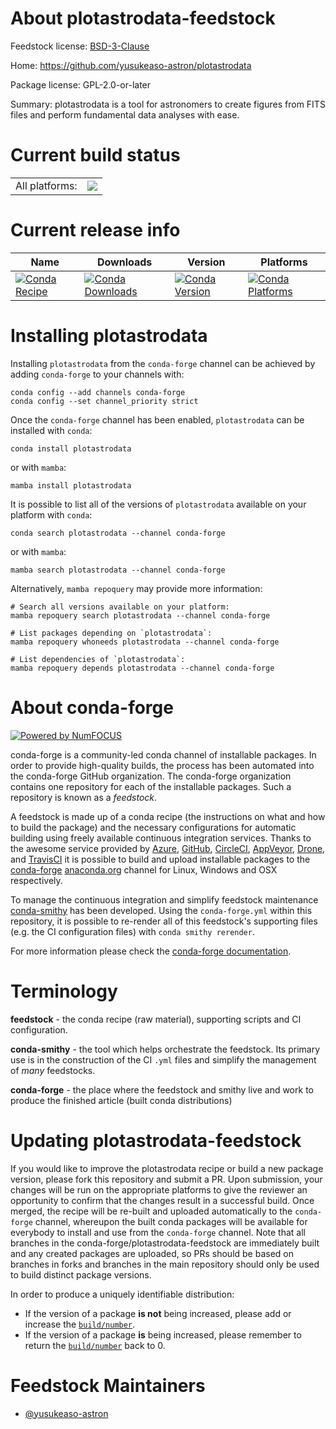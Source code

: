 About plotastrodata-feedstock
=============================

Feedstock license: [BSD-3-Clause](https://github.com/conda-forge/plotastrodata-feedstock/blob/main/LICENSE.txt)

Home: https://github.com/yusukeaso-astron/plotastrodata

Package license: GPL-2.0-or-later

Summary: plotastrodata is a tool for astronomers to create figures from FITS files and perform fundamental data analyses with ease.

Current build status
====================


<table><tr><td>All platforms:</td>
    <td>
      <a href="https://dev.azure.com/conda-forge/feedstock-builds/_build/latest?definitionId=24356&branchName=main">
        <img src="https://dev.azure.com/conda-forge/feedstock-builds/_apis/build/status/plotastrodata-feedstock?branchName=main">
      </a>
    </td>
  </tr>
</table>

Current release info
====================

| Name | Downloads | Version | Platforms |
| --- | --- | --- | --- |
| [![Conda Recipe](https://img.shields.io/badge/recipe-plotastrodata-green.svg)](https://anaconda.org/conda-forge/plotastrodata) | [![Conda Downloads](https://img.shields.io/conda/dn/conda-forge/plotastrodata.svg)](https://anaconda.org/conda-forge/plotastrodata) | [![Conda Version](https://img.shields.io/conda/vn/conda-forge/plotastrodata.svg)](https://anaconda.org/conda-forge/plotastrodata) | [![Conda Platforms](https://img.shields.io/conda/pn/conda-forge/plotastrodata.svg)](https://anaconda.org/conda-forge/plotastrodata) |

Installing plotastrodata
========================

Installing `plotastrodata` from the `conda-forge` channel can be achieved by adding `conda-forge` to your channels with:

```
conda config --add channels conda-forge
conda config --set channel_priority strict
```

Once the `conda-forge` channel has been enabled, `plotastrodata` can be installed with `conda`:

```
conda install plotastrodata
```

or with `mamba`:

```
mamba install plotastrodata
```

It is possible to list all of the versions of `plotastrodata` available on your platform with `conda`:

```
conda search plotastrodata --channel conda-forge
```

or with `mamba`:

```
mamba search plotastrodata --channel conda-forge
```

Alternatively, `mamba repoquery` may provide more information:

```
# Search all versions available on your platform:
mamba repoquery search plotastrodata --channel conda-forge

# List packages depending on `plotastrodata`:
mamba repoquery whoneeds plotastrodata --channel conda-forge

# List dependencies of `plotastrodata`:
mamba repoquery depends plotastrodata --channel conda-forge
```


About conda-forge
=================

[![Powered by
NumFOCUS](https://img.shields.io/badge/powered%20by-NumFOCUS-orange.svg?style=flat&colorA=E1523D&colorB=007D8A)](https://numfocus.org)

conda-forge is a community-led conda channel of installable packages.
In order to provide high-quality builds, the process has been automated into the
conda-forge GitHub organization. The conda-forge organization contains one repository
for each of the installable packages. Such a repository is known as a *feedstock*.

A feedstock is made up of a conda recipe (the instructions on what and how to build
the package) and the necessary configurations for automatic building using freely
available continuous integration services. Thanks to the awesome service provided by
[Azure](https://azure.microsoft.com/en-us/services/devops/), [GitHub](https://github.com/),
[CircleCI](https://circleci.com/), [AppVeyor](https://www.appveyor.com/),
[Drone](https://cloud.drone.io/welcome), and [TravisCI](https://travis-ci.com/)
it is possible to build and upload installable packages to the
[conda-forge](https://anaconda.org/conda-forge) [anaconda.org](https://anaconda.org/)
channel for Linux, Windows and OSX respectively.

To manage the continuous integration and simplify feedstock maintenance
[conda-smithy](https://github.com/conda-forge/conda-smithy) has been developed.
Using the ``conda-forge.yml`` within this repository, it is possible to re-render all of
this feedstock's supporting files (e.g. the CI configuration files) with ``conda smithy rerender``.

For more information please check the [conda-forge documentation](https://conda-forge.org/docs/).

Terminology
===========

**feedstock** - the conda recipe (raw material), supporting scripts and CI configuration.

**conda-smithy** - the tool which helps orchestrate the feedstock.
                   Its primary use is in the construction of the CI ``.yml`` files
                   and simplify the management of *many* feedstocks.

**conda-forge** - the place where the feedstock and smithy live and work to
                  produce the finished article (built conda distributions)


Updating plotastrodata-feedstock
================================

If you would like to improve the plotastrodata recipe or build a new
package version, please fork this repository and submit a PR. Upon submission,
your changes will be run on the appropriate platforms to give the reviewer an
opportunity to confirm that the changes result in a successful build. Once
merged, the recipe will be re-built and uploaded automatically to the
`conda-forge` channel, whereupon the built conda packages will be available for
everybody to install and use from the `conda-forge` channel.
Note that all branches in the conda-forge/plotastrodata-feedstock are
immediately built and any created packages are uploaded, so PRs should be based
on branches in forks and branches in the main repository should only be used to
build distinct package versions.

In order to produce a uniquely identifiable distribution:
 * If the version of a package **is not** being increased, please add or increase
   the [``build/number``](https://docs.conda.io/projects/conda-build/en/latest/resources/define-metadata.html#build-number-and-string).
 * If the version of a package **is** being increased, please remember to return
   the [``build/number``](https://docs.conda.io/projects/conda-build/en/latest/resources/define-metadata.html#build-number-and-string)
   back to 0.

Feedstock Maintainers
=====================

* [@yusukeaso-astron](https://github.com/yusukeaso-astron/)

